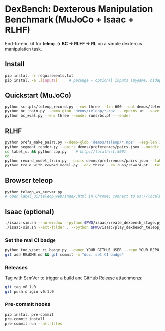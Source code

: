 
# DexBench: Dexterous Manipulation Benchmark (MuJoCo + Isaac + RLHF)

End-to-end kit for **teleop → BC → RLHF → RL** on a simple dexterous manipulation task.

## Install
```bash
pip install -r requirements.txt
pip install -e .[inputs]     # package + optional inputs (pygame, hidapi)
```

## Quickstart (MuJoCo)
```bash
python scripts/teleop_record.py --env three --len 600 --out demos/teleop
python bc_train.py --demo-glob 'demos/teleop/*.npz' --epochs 10 --save runs/bc.pt
python bc_eval.py --env three --model runs/bc.pt --render
```

## RLHF
```bash
python prefs_make_pairs.py --demo-glob 'demos/teleop/*.npz' --seg-len 150 --pairs 40 --out demos/preferences/pairs.json
python segment_render.py --pairs demos/preferences/pairs.json --outdir label_ui/static/segs
cd label_ui && python app.py    # http://localhost:5001
cd ..
python reward_model_train.py --pairs demos/preferences/pairs.json --labels label_ui/labels.json --out runs/reward.pt
python train_with_reward_model.py --env three --rm runs/reward.pt --total-steps 100000
```

## Browser teleop
```bash
python teleop_ws_server.py
# open label_ui/teleop_web/index.html in Chrome; connect to ws://localhost:8765
```

## Isaac (optional)
```bash
./isaac-sim.sh --no-window --python $PWD/isaac/create_dexbench_stage.py
./isaac-sim.sh --ext-folder . --python $PWD/isaac/play_dexbench_teleop_state.py -- --input keyboard --episodes 1 --len 1200 --save demos/isaac_state
```

### Set the real CI badge
```bash
python tools/set_ci_badge.py --owner YOUR_GITHUB_USER --repo YOUR_REPO
git add README.md && git commit -m "doc: set CI badge"
```

### Releases
Tag with SemVer to trigger a build and GitHub Release attachments:
```bash
git tag v0.1.0
git push origin v0.1.0
```

### Pre-commit hooks
```bash
pip install pre-commit
pre-commit install
pre-commit run --all-files
```
